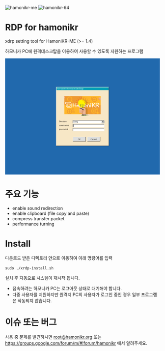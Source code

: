 ![hamonikr-me](https://img.shields.io/badge/hamonikr-me-orange)
![hamonikr-64](https://img.shields.io/badge/hamonikr-64bit-green)

# RDP for hamonikr

xdrp setting tool for HamoniKR-ME (>= 1.4)

하모니카 PC에 원격데스크탑을 이용하여 사용할 수 있도록 지원하는 프로그램

![hamonikr-xrdp.png](./doc/hamonikr-xrdp.png)

# 주요 기능
- enable sound redirection
- enable clipboard (file copy and paste)
- compress transfer packet
- performance turning

# Install
다운로드 받은 디렉토리 안으로 이동하여 아래 명령어를 입력

```sudo ./xrdp-install.sh```

설치 후 자동으로 시스템이 재시작 됩니다.

 * 접속하려는 하모니카 PC는 로그아웃 상태로 대기해야 합니다.
 * 다중 사용자를 지원하지만 원격지 PC의 사용자가 로그인 중인 경우 일부 프로그램은 작동되지 않습니다.

 # 이슈 또는 버그
 사용 중 문제를 발견하시면 root@hamonikr.org 또는 https://groups.google.com/forum/m/#!forum/hamonikr 에서 알려주세요.